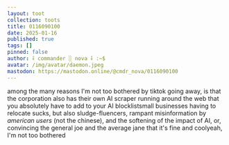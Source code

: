 ```yaml
---
layout: toot
collection: toots
title: 0116090100
date: 2025-01-16
published: true
tags: []
pinned: false
author: ⸸ commander ░ nova ⸸ :~$
avatar: /img/avatar/daemon.jpeg
mastodon: https://mastodon.online/@cmdr_nova/0116090100
---
```


among the many reasons I'm not too bothered by tiktok going away, is that the corporation also has their own AI scraper running around the web that you absolutely have to add to your AI blocklistsmall businesses having to relocate sucks, but also sludge-fluencers, rampant misinformation by _american users_ (not the chinese), and the softening of the impact of AI, or, convincing the general joe and the average jane that it's fine and coolyeah, I'm not too bothered
